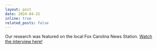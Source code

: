 ```yaml
---
layout: post
date: 2024-04-25 
inline: true
related_posts: false
---
```


Our research was featured on the local Fox Carolina News Station. [Watch the interview here!](https://www.foxcarolina.com/2024/04/25/clemson-university-researchers-working-probiotic-fight-cavities/)
